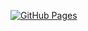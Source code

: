 [![GitHub Pages](https://img.shields.io/static/v1?label=GitHub+Pages&message=+&color=brightgreen&logo=github)](https://packer-jp.github.io/compro-lib/)